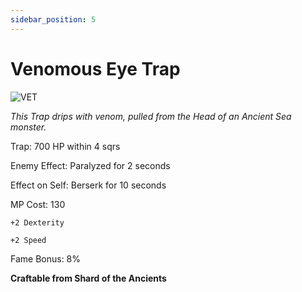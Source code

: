 ```yaml
---
sidebar_position: 5
---
```


# Venomous Eye Trap

![VET](https://vwiki.valorserver.com/api/item/picture/venomous%20eye%20trap)

<i>This Trap drips with venom, pulled from the Head of an Ancient Sea monster.</i>

Trap: 700 HP within 4 sqrs

Enemy Effect: Paralyzed for 2 seconds

Effect on Self: Berserk for 10 seconds

MP Cost: 130

    +2 Dexterity
    
    +2 Speed

Fame Bonus: 8%

**Craftable from Shard of the Ancients**
